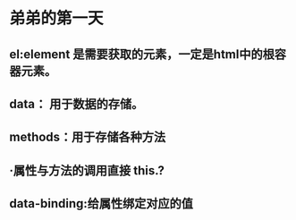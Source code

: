 # 弟弟的第一天
## el:element 是需要获取的元素，一定是html中的根容器元素。
## data： 用于数据的存储。
## methods：用于存储各种方法
## ·属性与方法的调用直接 this.? 
## data-binding:给属性绑定对应的值

